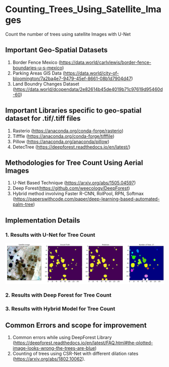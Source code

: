 # Counting_Trees_Using_Satellite_Images
Count the number of trees using satellite Images with U-Net

## Important Geo-Spatial Datasets  
1. Border Fence Mexico (https://data.world/carlvlewis/border-fence-boundaries-u-s-mexico)  
2. Parking Areas GIS Data (https://data.world/city-of-bloomington/7a2ba4e7-9479-45ef-8661-08b1d7904d47)  
3. Land Boundry Changes Dataset (https://data.world/dcopendata/2e82614b45de4019b71c97619d95460d-60)    


## Important Libraries specific to geo-spatial dataset for .tif/.tiff files
1. Rasterio (https://anaconda.org/conda-forge/rasterio)  
2. Tifffle (https://anaconda.org/conda-forge/tifffile)  
3. Pillow  (https://anaconda.org/anaconda/pillow)  
4. DetecTree  (https://deepforest.readthedocs.io/en/latest/)


## Methodologies for Tree Count Using Aerial Images   
1. U-Net Based Technique (https://arxiv.org/abs/1505.04597)  
2. Deep Forest(https://github.com/weecology/DeepForest)  
3. Hybrid method involving Faster R-CNN, RolPool, RPN, Softmax (https://paperswithcode.com/paper/deep-learning-based-automated-palm-tree)  

## Implementation Details  

### 1. Results with U-Net for Tree Count  
![ScreenShot](https://github.com/krutikabapat/Counting_Trees_Using_Satellite_Images/blob/main/Results/6.png)  
### 2. Results with Deep Forest for Tree Count    
### 3. Results with Hybrid Model for Tree Count   

## Common Errors and scope for improvement   

1. Common errors while using DeepForest Library (https://deepforest.readthedocs.io/en/latest/FAQ.html#the-plotted-image-looks-wrong-the-trees-are-blue)  
2. Counting of trees using CSR-Net with different dilation rates (https://arxiv.org/abs/1802.10062).    


